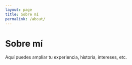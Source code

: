 ```yaml
---
layout: page
title: Sobre mí
permalink: /about/
---
```


# Sobre mí

Aquí puedes ampliar tu experiencia, historia, intereses, etc.
